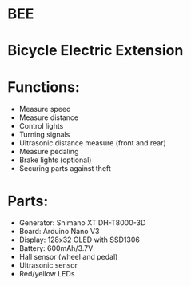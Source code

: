 # BEE
# Bicycle Electric Extension

# Functions:
- Measure speed
- Measure distance
- Control lights
- Turning signals
- Ultrasonic distance measure (front and rear)
- Measure pedaling
- Brake lights (optional)
- Securing parts against theft

# Parts:
- Generator: Shimano XT DH-T8000-3D
- Board: Arduino Nano V3
- Display: 128x32 OLED with SSD1306
- Battery: 600mAh/3.7V
- Hall sensor (wheel and pedal)
- Ultrasonic sensor
- Red/yellow LEDs
